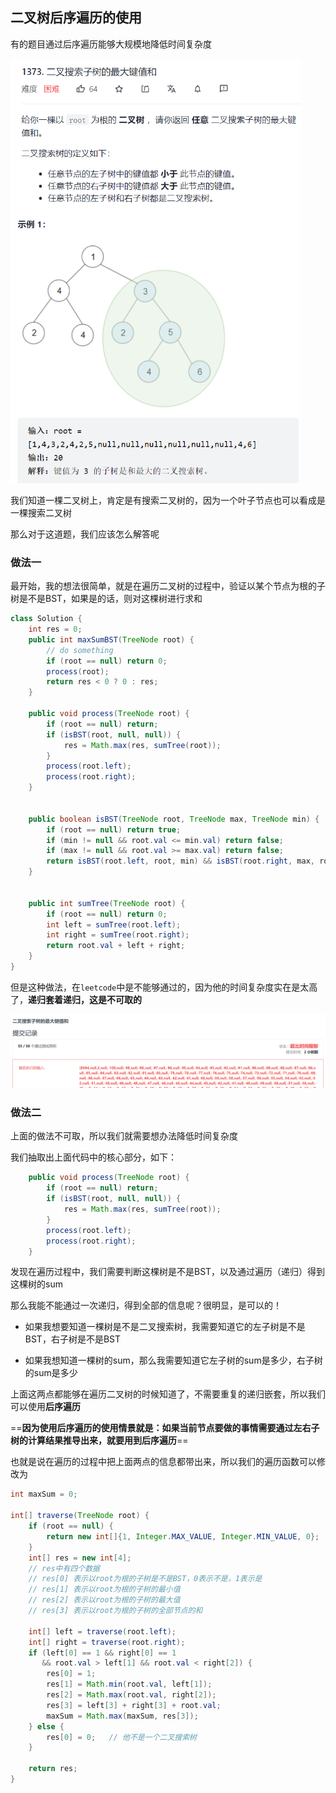 ## 二叉树后序遍历的使用

有的题目通过后序遍历能够大规模地降低时间复杂度

<img src="../../../image/image-20211116115739777.png" alt="image-20211116115739777" style="zoom:67%;" />

<img src="../../../image/image-20211116115807254.png" alt="image-20211116115807254" style="zoom:67%;" />

我们知道一棵二叉树上，肯定是有搜索二叉树的，因为一个叶子节点也可以看成是一棵搜索二叉树

那么对于这道题，我们应该怎么解答呢



### 做法一

最开始，我的想法很简单，就是在遍历二叉树的过程中，验证以某个节点为根的子树是不是BST，如果是的话，则对这棵树进行求和

```java
class Solution {
    int res = 0;
    public int maxSumBST(TreeNode root) {
        // do something
        if (root == null) return 0;
        process(root);
        return res < 0 ? 0 : res;
    }

    public void process(TreeNode root) {
        if (root == null) return;
        if (isBST(root, null, null)) {
            res = Math.max(res, sumTree(root));
        }
        process(root.left);
        process(root.right);
    }


    public boolean isBST(TreeNode root, TreeNode max, TreeNode min) {
        if (root == null) return true;
        if (min != null && root.val <= min.val) return false;
        if (max != null && root.val >= max.val) return false;
        return isBST(root.left, root, min) && isBST(root.right, max, root);
    }


    public int sumTree(TreeNode root) {
        if (root == null) return 0;
        int left = sumTree(root.left);
        int right = sumTree(root.right);
        return root.val + left + right;
    }
}
```

但是这种做法，在`leetcode`中是不能够通过的，因为他的时间复杂度实在是太高了，**递归套着递归，这是不可取的**

<img src="../../../image/image-20211116120506335.png" alt="image-20211116120506335" style="zoom:67%;" />





### 做法二

上面的做法不可取，所以我们就需要想办法降低时间复杂度

我们抽取出上面代码中的核心部分，如下：

```java
    public void process(TreeNode root) {
        if (root == null) return;
        if (isBST(root, null, null)) {
            res = Math.max(res, sumTree(root));
        }
        process(root.left);
        process(root.right);
    }
```

发现在遍历过程中，我们需要判断这棵树是不是BST，以及通过遍历（递归）得到这棵树的sum

那么我能不能通过一次递归，得到全部的信息呢？很明显，是可以的！

- 如果我想要知道一棵树是不是二叉搜索树，我需要知道它的左子树是不是BST，右子树是不是BST

- 如果我想知道一棵树的sum，那么我需要知道它左子树的sum是多少，右子树的sum是多少

上面这两点都能够在遍历二叉树的时候知道了，不需要重复的递归嵌套，所以我们可以使用**后序遍历**

==**因为使用后序遍历的使用情景就是：如果当前节点要做的事情需要通过左右子树的计算结果推导出来，就要用到后序遍历**==

也就是说在遍历的过程中把上面两点的信息都带出来，所以我们的遍历函数可以修改为

```java
int maxSum = 0;

int[] traverse(TreeNode root) {
    if (root == null) {
        return new int[]{1, Integer.MAX_VALUE, Integer.MIN_VALUE, 0};
    }
    int[] res = new int[4];
    // res中有四个数据
    // res[0] 表示以root为根的子树是不是BST，0表示不是，1表示是
    // res[1] 表示以root为根的子树的最小值
    // res[2] 表示以root为根的子树的最大值
    // res[3] 表示以root为根的子树的全部节点的和
    
    int[] left = traverse(root.left);
    int[] right = traverse(root.right);
    if (left[0] == 1 && right[0] == 1
       && root.val > left[1] && root.val < right[2]) {
        res[0] = 1;
        res[1] = Math.min(root.val, left[1]);
        res[2] = Math.max(root.val, right[2]);
        res[3] = left[3] + right[3] + root.val;
        maxSum = Math.max(maxSum, res[3]);
    } else {
        res[0] = 0;   // 他不是一个二叉搜索树
    }
    
    return res;
}
```

